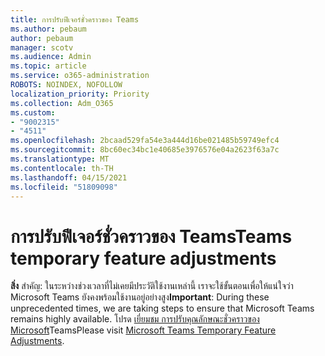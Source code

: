 ```yaml
---
title: การปรับฟีเจอร์ชั่วคราวของ Teams
ms.author: pebaum
author: pebaum
manager: scotv
ms.audience: Admin
ms.topic: article
ms.service: o365-administration
ROBOTS: NOINDEX, NOFOLLOW
localization_priority: Priority
ms.collection: Adm_O365
ms.custom:
- "9002315"
- "4511"
ms.openlocfilehash: 2bcaad529fa54e3a444d16be021485b59749efc4
ms.sourcegitcommit: 8bc60ec34bc1e40685e3976576e04a2623f63a7c
ms.translationtype: MT
ms.contentlocale: th-TH
ms.lasthandoff: 04/15/2021
ms.locfileid: "51809098"
---
```

# <a name="teams-temporary-feature-adjustments"></a><span data-ttu-id="15786-102">การปรับฟีเจอร์ชั่วคราวของ Teams</span><span class="sxs-lookup"><span data-stu-id="15786-102">Teams temporary feature adjustments</span></span>

<span data-ttu-id="15786-103">**สิ่ง** สําคัญ: ในระหว่างช่วงเวลาที่ไม่เคยมีประวัติใช้งานเหล่านี้ เราจะใช้ขั้นตอนเพื่อให้แน่ใจว่า Microsoft Teams ยังคงพร้อมใช้งานอยู่อย่างสูง</span><span class="sxs-lookup"><span data-stu-id="15786-103">**Important**: During these unprecedented times, we are taking steps to ensure that Microsoft Teams remains highly available.</span></span> <span data-ttu-id="15786-104">โปรด [เยี่ยมชม การปรับคุณลักษณะชั่วคราวของ Microsoft](https://admin.microsoft.com/Adminportal/Home?source=applauncher#MessageCenter?id=MC206581)Teams</span><span class="sxs-lookup"><span data-stu-id="15786-104">Please visit [Microsoft Teams Temporary Feature Adjustments](https://admin.microsoft.com/Adminportal/Home?source=applauncher#MessageCenter?id=MC206581).</span></span>
